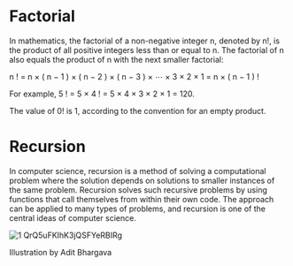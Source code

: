 # Factorial

In mathematics, the factorial of a non-negative integer n, denoted by n!, is the product of all positive integers less than or equal to n. The factorial of n also equals the product of n with the next smaller factorial:

n ! = n × ( n − 1 ) × ( n − 2 ) × ( n − 3 ) × ⋯ × 3 × 2 × 1 = n × ( n − 1 ) !

For example,
5 ! = 5 × 4 ! = 5 × 4 × 3 × 2 × 1 = 120.

The value of 0! is 1, according to the convention for an empty product.

# Recursion

In computer science, recursion is a method of solving a computational problem where the solution depends on solutions to smaller instances of the same problem. 
Recursion solves such recursive problems by using functions that call themselves from within their own code. 
The approach can be applied to many types of problems, and recursion is one of the central ideas of computer science.

![1 QrQ5uFKIhK3jQSFYeRBIRg](https://github.com/AlinaShirokova/recursive-factorial-algorithm/assets/43037374/e48152f9-7ca0-4c0f-8d77-84c129984cf1)

Illustration by Adit Bhargava
